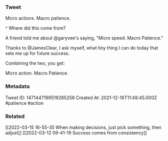 ### Tweet
Micro actions. Macro patience.

^ Where did this come from?

A friend told me about @garyvee's saying, "Micro speed. Macro Patience."

Thanks to @JamesClear, I ask myself, what tiny thing  I can do today that sets me up for future success.

Combining the two, you get:

Micro action. Macro Patience.

### Metadata
Tweet ID: 1471447199519285258
Created At: 2021-12-16T11:48:45.000Z
#patience
#action

### Related
[[2022-03-15 16-55-35 When making decisions, just pick something, then adjust]]
[[2022-03-12 09-41-19 Success comes from consistency]]

